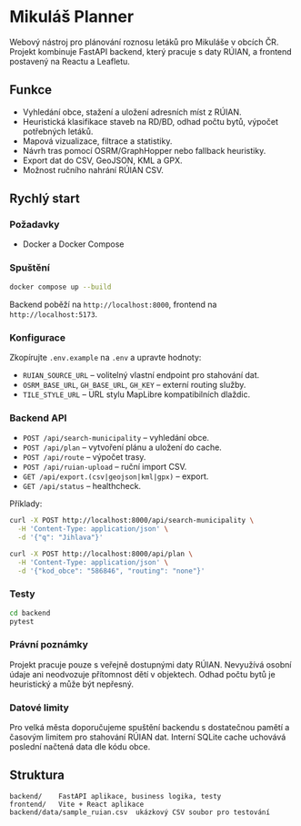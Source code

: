 # Mikuláš Planner

Webový nástroj pro plánování roznosu letáků pro Mikuláše v obcích ČR. Projekt kombinuje FastAPI backend, který pracuje s daty RÚIAN, a frontend postavený na Reactu a Leafletu.

## Funkce
- Vyhledání obce, stažení a uložení adresních míst z RÚIAN.
- Heuristická klasifikace staveb na RD/BD, odhad počtu bytů, výpočet potřebných letáků.
- Mapová vizualizace, filtrace a statistiky.
- Návrh tras pomocí OSRM/GraphHopper nebo fallback heuristiky.
- Export dat do CSV, GeoJSON, KML a GPX.
- Možnost ručního nahrání RÚIAN CSV.

## Rychlý start

### Požadavky
- Docker a Docker Compose

### Spuštění
```bash
docker compose up --build
```
Backend poběží na `http://localhost:8000`, frontend na `http://localhost:5173`.

### Konfigurace
Zkopírujte `.env.example` na `.env` a upravte hodnoty:

- `RUIAN_SOURCE_URL` – volitelný vlastní endpoint pro stahování dat.
- `OSRM_BASE_URL`, `GH_BASE_URL`, `GH_KEY` – externí routing služby.
- `TILE_STYLE_URL` – URL stylu MapLibre kompatibilních dlaždic.

### Backend API
- `POST /api/search-municipality` – vyhledání obce.
- `POST /api/plan` – vytvoření plánu a uložení do cache.
- `POST /api/route` – výpočet trasy.
- `POST /api/ruian-upload` – ruční import CSV.
- `GET /api/export.(csv|geojson|kml|gpx)` – export.
- `GET /api/status` – healthcheck.

Příklady:
```bash
curl -X POST http://localhost:8000/api/search-municipality \
  -H 'Content-Type: application/json' \
  -d '{"q": "Jihlava"}'

curl -X POST http://localhost:8000/api/plan \
  -H 'Content-Type: application/json' \
  -d '{"kod_obce": "586846", "routing": "none"}'
```

### Testy
```bash
cd backend
pytest
```

### Právní poznámky
Projekt pracuje pouze s veřejně dostupnými daty RÚIAN. Nevyužívá osobní údaje ani neodvozuje přítomnost dětí v objektech. Odhad počtu bytů je heuristický a může být nepřesný.

### Datové limity
Pro velká města doporučujeme spuštění backendu s dostatečnou pamětí a časovým limitem pro stahování RÚIAN dat. Interní SQLite cache uchovává poslední načtená data dle kódu obce.

## Struktura
```
backend/    FastAPI aplikace, business logika, testy
frontend/   Vite + React aplikace
backend/data/sample_ruian.csv  ukázkový CSV soubor pro testování
```
